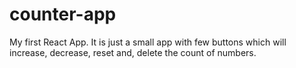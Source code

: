 # counter-app

My first React App. It is just a small app with few buttons which will increase, decrease, reset and, delete the count of numbers.

